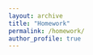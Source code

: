 ```yaml
---
layout: archive
title: "Homework"
permalink: /homework/
author_profile: true
---
```



<!--
{% include base_path %}

{% for post in site.teaching reversed %}
  {% include archive-single.html %}
{% endfor %}
-->
